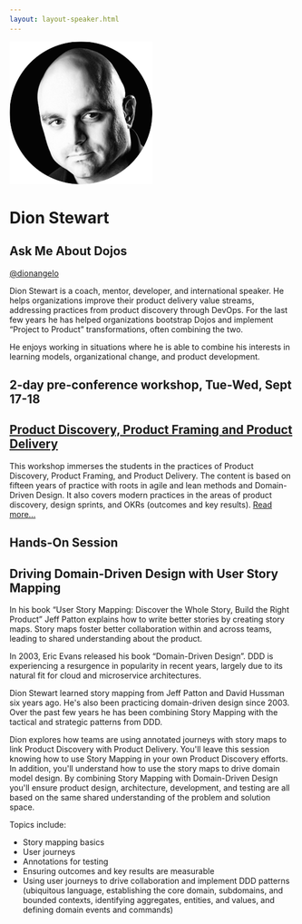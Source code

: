 ```yaml
---
layout: layout-speaker.html
---
```

<div class="container section featured-speaker">
  <div class="row">
    <div class="col-xs-12 col-sm-2 img-container">
      <img class="speaker-page-img" src="../img/speakers/Dion-Stewart-ON.png">
    </div>
    <div class="col-xs-12 col-sm-10 copy-container">
        <h1 class="speaker-header">Dion Stewart</h1>
      <h2 class="speaker-subtitle">Ask Me About Dojos</h2>
      <p class="copy"><a class="speaker-handle" href="https://twitter.com/dionangelo" target="_blank">@dionangelo</a></p>
        <p class="copy">Dion Stewart is a coach, mentor, developer, and international speaker. He helps organizations improve their product delivery value streams, addressing practices from product discovery through DevOps. For the last few years he has helped organizations bootstrap Dojos and implement “Project to Product” transformations, often combining the two.</p>
        <p class="copy">He enjoys working in situations where he is able to combine his interests in learning models, organizational change, and product development.</p>
        <h2 class="speaker-subheader">2-day pre-conference workshop, Tue-Wed, Sept 17-18</h2>
        <h2 class="speaker-subheader"><a href="../workshops/product-discovery-product-framing-and-product-delivery.html">Product Discovery, Product Framing and Product Delivery</a></h2>
        <p class="copy">This workshop immerses the students in the practices of Product Discovery, Product Framing, and Product Delivery. The content is based on fifteen years of practice with roots in agile and lean methods and Domain-Driven Design. It also covers modern practices in the areas of product discovery, design sprints, and OKRs (outcomes and key results). <a href="../workshops/product-discovery-product-framing-and-product-delivery.html">Read more...</a></p>
        <h2 class="speaker-subheader">Hands-On Session</h2>
        <h2 class="speaker-subheader gold">Driving Domain-Driven Design with User Story Mapping</h2>
        <p class="copy">In his book “User Story Mapping: Discover the Whole Story, Build the Right Product” Jeff Patton explains how to write better stories by creating story maps. Story maps foster better collaboration within and across teams, leading to shared understanding about the product.</p>
        <p class="copy">In 2003, Eric Evans released his book “Domain-Driven Design”. DDD is experiencing a resurgence in popularity in recent years, largely due to its natural fit for cloud and microservice architectures.</p>
        <p class="copy">Dion Stewart learned story mapping from Jeff Patton and David Hussman six years ago. He's also been practicing domain-driven design since 2003. Over the past few years he has been combining Story Mapping with the tactical and strategic patterns from DDD.</p>
        <p class="copy">Dion explores how teams are using annotated journeys with story maps to link Product Discovery with Product Delivery. You'll leave this session knowing how to use Story Mapping in your own Product Discovery efforts. In addition, you'll understand how to use the story maps to drive domain model design. By combining Story Mapping with Domain-Driven Design you'll ensure product design, architecture, development, and testing are all based on the same shared understanding of the problem and solution space.</p>
        <p class="copy">Topics include:</p>
        <ul class="copy-list">
            <li>Story mapping basics</li>
            <li>User journeys</li>
            <li>Annotations for testing </li>
            <li>Ensuring outcomes and key results are measurable</li>
            <li>Using user journeys to drive collaboration and implement DDD patterns (ubiquitous language, establishing the core domain, subdomains, and bounded contexts, identifying aggregates, entities, and values, and defining domain events and commands)</li>
        </ul>
    </div>
  </div>
</div>